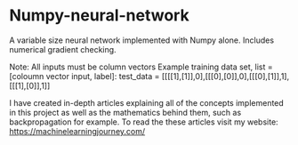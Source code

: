 # Numpy-neural-network
A variable size neural network implemented with Numpy alone. Includes numerical gradient checking.

Note: All inputs must be column vectors
Example training data set, list = [coloumn vector input, label]:
test_data = [[[[1],[1]],0],[[[0],[0]],0],[[[0],[1]],1],[[[1],[0]],1]] 

I have created in-depth articles explaining all of the concepts implemented in this project as well as the mathematics behind them, such as backpropagation for example. To read the these articles visit my website: https://machinelearningjourney.com/
